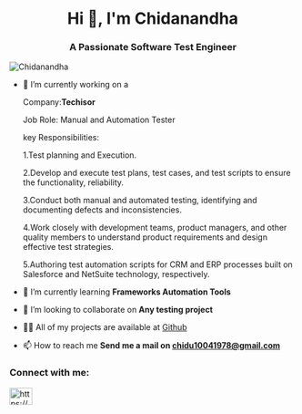 <h1 align="center">Hi 👋, I'm Chidanandha</h1>
<h3 align="center">A Passionate Software Test Engineer</h3>

<p align="left"> <img src="https://komarev.com/ghpvc/?username=rahulvd&label=Profile%20views&color=0e75b6&style=flat" alt="Chidanandha" /> </p>

- 🔭 I’m currently working on a  <p> Company:**Techisor** </p> 
                                  <p> Job Role: Manual and Automation Tester </p> 
                                 <p>  key Responsibilities: </p> 
                                    <p> 1.Test planning and Execution.</p>
                                      <p> 2.Develop and execute test plans, test cases, and test scripts to
                                       ensure the functionality, reliability. </p> 
                                      <p> 3.Conduct both manual and automated testing, identifying and
                                       documenting defects and inconsistencies. </p> 
                                     <p>  4.Work closely with development teams, product managers, and
                                       other quality members to understand product requirements and
                                       design effective test strategies. </p> 
                                     <p>  5.Authoring test automation scripts for CRM and ERP processes
                                       built on Salesforce and NetSuite technology, respectively. </p> 

- 🌱 I’m currently learning **Frameworks Automation Tools**

- 👯 I’m looking to collaborate on **Any testing project**

- 👨‍💻 All of my projects are available at [Github](Github)

- 📫 How to reach me **Send me a mail on chidu10041978@gmail.com**
<h3 align="left">Connect with me:</h3>
<p align="left">
<a href="https://www.linkedin.com/in/chidananda-h-p-aa5b83229/" target="blank"><img align="center" alt="https://www.linkedin.com/in/chidananda-h-p-aa5b83229/" height="30" width="40" /></a>
</p>
